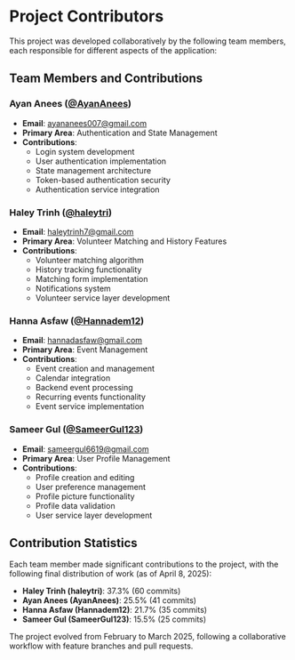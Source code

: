 # Project Contributors

This project was developed collaboratively by the following team members, each responsible for different aspects of the application:

## Team Members and Contributions

### Ayan Anees ([@AyanAnees](https://github.com/AyanAnees))
- **Email**: ayananees007@gmail.com
- **Primary Area**: Authentication and State Management
- **Contributions**:
  - Login system development
  - User authentication implementation
  - State management architecture
  - Token-based authentication security
  - Authentication service integration

### Haley Trinh ([@haleytri](https://github.com/haleytri))
- **Email**: haleytrinh7@gmail.com
- **Primary Area**: Volunteer Matching and History Features
- **Contributions**:
  - Volunteer matching algorithm
  - History tracking functionality
  - Matching form implementation
  - Notifications system
  - Volunteer service layer development

### Hanna Asfaw ([@Hannadem12](https://github.com/Hannadem12))
- **Email**: hannadasfaw@gmail.com
- **Primary Area**: Event Management
- **Contributions**:
  - Event creation and management
  - Calendar integration
  - Backend event processing
  - Recurring events functionality
  - Event service implementation

### Sameer Gul ([@SameerGul123](https://github.com/SameerGul123))
- **Email**: sameergul6619@gmail.com
- **Primary Area**: User Profile Management
- **Contributions**:
  - Profile creation and editing
  - User preference management
  - Profile picture functionality
  - Profile data validation
  - User service layer development

## Contribution Statistics

Each team member made significant contributions to the project, with the following final distribution of work (as of April 8, 2025):

- **Haley Trinh (haleytri)**: 37.3% (60 commits)
- **Ayan Anees (AyanAnees)**: 25.5% (41 commits)
- **Hanna Asfaw (Hannadem12)**: 21.7% (35 commits)
- **Sameer Gul (SameerGul123)**: 15.5% (25 commits)

The project evolved from February to March 2025, following a collaborative workflow with feature branches and pull requests.
